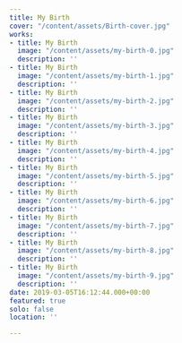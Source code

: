 ```yaml
---
title: My Birth
cover: "/content/assets/Birth-cover.jpg"
works:
- title: My Birth
  image: "/content/assets/my-birth-0.jpg"
  description: ''
- title: My Birth
  image: "/content/assets/my-birth-1.jpg"
  description: ''
- title: My Birth
  image: "/content/assets/my-birth-2.jpg"
  description: ''
- title: My Birth
  image: "/content/assets/my-birth-3.jpg"
  description: ''
- title: My Birth
  image: "/content/assets/my-birth-4.jpg"
  description: ''
- title: My Birth
  image: "/content/assets/my-birth-5.jpg"
  description: ''
- title: My Birth
  image: "/content/assets/my-birth-6.jpg"
  description: ''
- title: My Birth
  image: "/content/assets/my-birth-7.jpg"
  description: ''
- title: My Birth
  image: "/content/assets/my-birth-8.jpg"
  description: ''
- title: My Birth
  image: "/content/assets/my-birth-9.jpg"
  description: ''
date: 2019-03-05T16:12:44.000+00:00
featured: true
solo: false
location: ''

---
```

